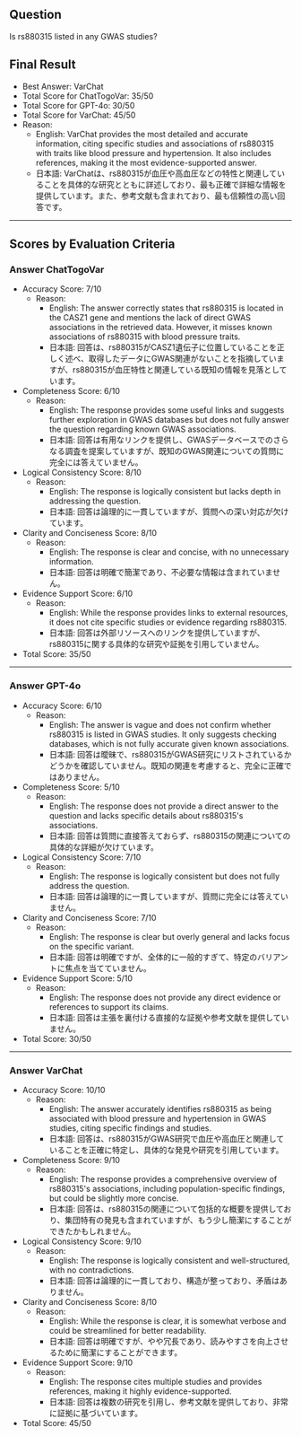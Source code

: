 ## Question

Is rs880315 listed in any GWAS studies?

## Final Result

- Best Answer: VarChat
- Total Score for ChatTogoVar: 35/50
- Total Score for GPT-4o: 30/50
- Total Score for VarChat: 45/50
- Reason:
  - English: VarChat provides the most detailed and accurate information, citing specific studies and associations of rs880315 with traits like blood pressure and hypertension. It also includes references, making it the most evidence-supported answer.
  - 日本語: VarChatは、rs880315が血圧や高血圧などの特性と関連していることを具体的な研究とともに詳述しており、最も正確で詳細な情報を提供しています。また、参考文献も含まれており、最も信頼性の高い回答です。

---

## Scores by Evaluation Criteria

### Answer ChatTogoVar
- Accuracy Score: 7/10
  - Reason: 
    - English: The answer correctly states that rs880315 is located in the CASZ1 gene and mentions the lack of direct GWAS associations in the retrieved data. However, it misses known associations of rs880315 with blood pressure traits.
    - 日本語: 回答は、rs880315がCASZ1遺伝子に位置していることを正しく述べ、取得したデータにGWAS関連がないことを指摘していますが、rs880315が血圧特性と関連している既知の情報を見落としています。
- Completeness Score: 6/10
  - Reason: 
    - English: The response provides some useful links and suggests further exploration in GWAS databases but does not fully answer the question regarding known GWAS associations.
    - 日本語: 回答は有用なリンクを提供し、GWASデータベースでのさらなる調査を提案していますが、既知のGWAS関連についての質問に完全には答えていません。
- Logical Consistency Score: 8/10
  - Reason: 
    - English: The response is logically consistent but lacks depth in addressing the question.
    - 日本語: 回答は論理的に一貫していますが、質問への深い対応が欠けています。
- Clarity and Conciseness Score: 8/10
  - Reason: 
    - English: The response is clear and concise, with no unnecessary information.
    - 日本語: 回答は明確で簡潔であり、不必要な情報は含まれていません。
- Evidence Support Score: 6/10
  - Reason: 
    - English: While the response provides links to external resources, it does not cite specific studies or evidence regarding rs880315.
    - 日本語: 回答は外部リソースへのリンクを提供していますが、rs880315に関する具体的な研究や証拠を引用していません。
- Total Score: 35/50

---

### Answer GPT-4o
- Accuracy Score: 6/10
  - Reason: 
    - English: The answer is vague and does not confirm whether rs880315 is listed in GWAS studies. It only suggests checking databases, which is not fully accurate given known associations.
    - 日本語: 回答は曖昧で、rs880315がGWAS研究にリストされているかどうかを確認していません。既知の関連を考慮すると、完全に正確ではありません。
- Completeness Score: 5/10
  - Reason: 
    - English: The response does not provide a direct answer to the question and lacks specific details about rs880315's associations.
    - 日本語: 回答は質問に直接答えておらず、rs880315の関連についての具体的な詳細が欠けています。
- Logical Consistency Score: 7/10
  - Reason: 
    - English: The response is logically consistent but does not fully address the question.
    - 日本語: 回答は論理的に一貫していますが、質問に完全には答えていません。
- Clarity and Conciseness Score: 7/10
  - Reason: 
    - English: The response is clear but overly general and lacks focus on the specific variant.
    - 日本語: 回答は明確ですが、全体的に一般的すぎて、特定のバリアントに焦点を当てていません。
- Evidence Support Score: 5/10
  - Reason: 
    - English: The response does not provide any direct evidence or references to support its claims.
    - 日本語: 回答は主張を裏付ける直接的な証拠や参考文献を提供していません。
- Total Score: 30/50

---

### Answer VarChat
- Accuracy Score: 10/10
  - Reason: 
    - English: The answer accurately identifies rs880315 as being associated with blood pressure and hypertension in GWAS studies, citing specific findings and studies.
    - 日本語: 回答は、rs880315がGWAS研究で血圧や高血圧と関連していることを正確に特定し、具体的な発見や研究を引用しています。
- Completeness Score: 9/10
  - Reason: 
    - English: The response provides a comprehensive overview of rs880315's associations, including population-specific findings, but could be slightly more concise.
    - 日本語: 回答は、rs880315の関連について包括的な概要を提供しており、集団特有の発見も含まれていますが、もう少し簡潔にすることができたかもしれません。
- Logical Consistency Score: 9/10
  - Reason: 
    - English: The response is logically consistent and well-structured, with no contradictions.
    - 日本語: 回答は論理的に一貫しており、構造が整っており、矛盾はありません。
- Clarity and Conciseness Score: 8/10
  - Reason: 
    - English: While the response is clear, it is somewhat verbose and could be streamlined for better readability.
    - 日本語: 回答は明確ですが、やや冗長であり、読みやすさを向上させるために簡潔にすることができます。
- Evidence Support Score: 9/10
  - Reason: 
    - English: The response cites multiple studies and provides references, making it highly evidence-supported.
    - 日本語: 回答は複数の研究を引用し、参考文献を提供しており、非常に証拠に基づいています。
- Total Score: 45/50
